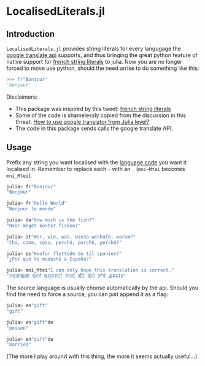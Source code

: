 # LocalisedLiterals.jl

## Introduction
`LocalisedLiterals.jl` provides string literals for every langugage the [google translate api](https://cloud.google.com/translate/docs/languages) supports, and thus bringing the great python feature of native support for [french string literals](https://twitter.com/vzverovich/status/1639800700594192385) to julia. Now you are no longer forced to move use python, should the need arrise to do something like this:

```python
>>> fr"Bonjour"
'Bonjour'
```
Disclaimers:
- This package was inspired by this tweet: [french string literals](https://twitter.com/vzverovich/status/1639800700594192385)
- Some of the code is shamelessly copied from the discussion in this threat: [How to use google translator from Julia level?](https://discourse.julialang.org/t/how-to-use-google-translator-from-julia-level/33837/3)
- The code in this package sends calls the google translate API.


## Usage
Prefix any string you want localised with the [language code](https://cloud.google.com/translate/docs/languages) you want it localised in. Remember to replace each `-` with an `_` (`mni-Mtei` becomes `mni_Mtei`).

```julia
julia> fr"Bonjour"
"Bonjour"

julia> fr"Hello World"
"Bonjour le monde"

julia> da"How much is the fish?"
"Hvor meget koster fisken?"

julia> it"Wer, wie, was, wieso weshalb, warum?"
"Chi, come, cosa, perché, perché, perché?"

julia> es"Hvofor flyttede du til spanien?"
"¿Por qué te mudaste a España?"

julia> mni_Mtei"I can only hope this translation is correct."
"ꯍꯟꯗꯣꯀꯄꯥ ꯑꯁꯤ ꯑꯆꯨꯝꯕꯅꯤ ꯍꯥꯌꯅꯥ ꯑꯩꯅꯥ ꯑꯥꯁꯥ ꯇꯧꯕꯥ ꯉꯝꯃꯤ꯫"
```
The source language is usually choose automatically by the api. Should you find the need to force a source, you can just append it as a flag:
```julia
julia> en"gift"
"gift"

julia> en"gift"de
"poison"

julia> en"gift"da
"married"
```

(The more I play around with this thing, the more it seems actually useful...)